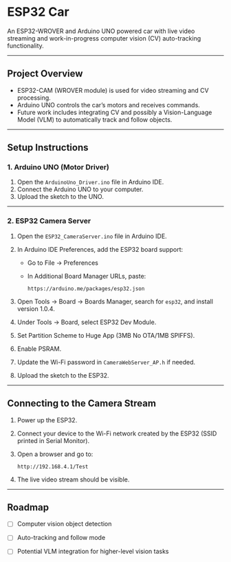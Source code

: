 # ESP32 Car

An ESP32-WROVER and Arduino UNO powered car with live video streaming and work-in-progress computer vision (CV) auto-tracking functionality.

---

## Project Overview

* ESP32-CAM (WROVER module) is used for video streaming and CV processing.
* Arduino UNO controls the car’s motors and receives commands.
* Future work includes integrating CV and possibly a Vision-Language Model (VLM) to automatically track and follow objects.

---

## Setup Instructions

### 1. Arduino UNO (Motor Driver)

1. Open the `ArduinoUno_Driver.ino` file in Arduino IDE.
2. Connect the Arduino UNO to your computer.
3. Upload the sketch to the UNO.

---

### 2. ESP32 Camera Server

1. Open the `ESP32_CameraServer.ino` file in Arduino IDE.
2. In Arduino IDE Preferences, add the ESP32 board support:

   * Go to File -> Preferences
   * In Additional Board Manager URLs, paste:

     ```
     https://arduino.me/packages/esp32.json
     ```
3. Open Tools -> Board -> Boards Manager, search for `esp32`, and install version 1.0.4.
4. Under Tools -> Board, select ESP32 Dev Module.
5. Set Partition Scheme to Huge App (3MB No OTA/1MB SPIFFS).
6. Enable PSRAM.
7. Update the Wi-Fi password in `CameraWebServer_AP.h` if needed.
8. Upload the sketch to the ESP32.

---

## Connecting to the Camera Stream

1. Power up the ESP32.
2. Connect your device to the Wi-Fi network created by the ESP32 (SSID printed in Serial Monitor).
3. Open a browser and go to:

   ```
   http://192.168.4.1/Test
   ```
4. The live video stream should be visible.

---

## Roadmap

* [ ] Computer vision object detection
* [ ] Auto-tracking and follow mode
* [ ] Potential VLM integration for higher-level vision tasks

